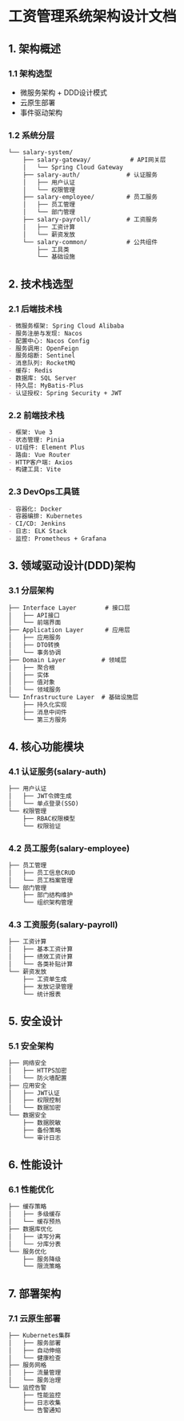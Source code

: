 # 工资管理系统架构设计文档

## 1. 架构概述

### 1.1 架构选型
- 微服务架构 + DDD设计模式
- 云原生部署
- 事件驱动架构

### 1.2 系统分层
```markdown
└── salary-system/
    ├── salary-gateway/           # API网关层
    │   └── Spring Cloud Gateway
    ├── salary-auth/             # 认证服务
    │   ├── 用户认证
    │   └── 权限管理
    ├── salary-employee/         # 员工服务
    │   ├── 员工管理
    │   └── 部门管理
    ├── salary-payroll/          # 工资服务
    │   ├── 工资计算
    │   └── 薪资发放
    └── salary-common/           # 公共组件
        ├── 工具类
        └── 基础设施
```

## 2. 技术栈选型

### 2.1 后端技术栈
```markdown
- 微服务框架: Spring Cloud Alibaba
- 服务注册与发现: Nacos
- 配置中心: Nacos Config
- 服务调用: OpenFeign
- 服务熔断: Sentinel
- 消息队列: RocketMQ
- 缓存: Redis
- 数据库: SQL Server
- 持久层: MyBatis-Plus
- 认证授权: Spring Security + JWT
```

### 2.2 前端技术栈
```markdown
- 框架: Vue 3
- 状态管理: Pinia
- UI组件: Element Plus
- 路由: Vue Router
- HTTP客户端: Axios
- 构建工具: Vite
```

### 2.3 DevOps工具链
```markdown
- 容器化: Docker
- 容器编排: Kubernetes
- CI/CD: Jenkins
- 日志: ELK Stack
- 监控: Prometheus + Grafana
```

## 3. 领域驱动设计(DDD)架构

### 3.1 分层架构
```markdown
├── Interface Layer        # 接口层
│   ├── API接口
│   └── 前端界面
├── Application Layer      # 应用层
│   ├── 应用服务
│   ├── DTO转换
│   └── 事务协调
├── Domain Layer          # 领域层
│   ├── 聚合根
│   ├── 实体
│   ├── 值对象
│   └── 领域服务
└── Infrastructure Layer  # 基础设施层
    ├── 持久化实现
    ├── 消息中间件
    └── 第三方服务
```

## 4. 核心功能模块

### 4.1 认证服务(salary-auth)
```markdown
├── 用户认证
│   ├── JWT令牌生成
│   └── 单点登录(SSO)
└── 权限管理
    ├── RBAC权限模型
    └── 权限验证
```

### 4.2 员工服务(salary-employee)
```markdown
├── 员工管理
│   ├── 员工信息CRUD
│   └── 员工档案管理
└── 部门管理
    ├── 部门结构维护
    └── 组织架构管理
```

### 4.3 工资服务(salary-payroll)
```markdown
├── 工资计算
│   ├── 基本工资计算
│   ├── 绩效工资计算
│   └── 各类补贴计算
└── 薪资发放
    ├── 工资单生成
    ├── 发放记录管理
    └── 统计报表
```

## 5. 安全设计

### 5.1 安全架构
```markdown
├── 网络安全
│   ├── HTTPS加密
│   └── 防火墙配置
├── 应用安全
│   ├── JWT认证
│   ├── 权限控制
│   └── 数据加密
└── 数据安全
    ├── 数据脱敏
    ├── 备份策略
    └── 审计日志
```

## 6. 性能设计

### 6.1 性能优化
```markdown
├── 缓存策略
│   ├── 多级缓存
│   └── 缓存预热
├── 数据库优化
│   ├── 读写分离
│   └── 分库分表
└── 服务优化
    ├── 服务降级
    └── 限流策略
```

## 7. 部署架构

### 7.1 云原生部署
```markdown
├── Kubernetes集群
│   ├── 服务部署
│   ├── 自动伸缩
│   └── 健康检查
├── 服务网格
│   ├── 流量管理
│   └── 服务治理
└── 监控告警
    ├── 性能监控
    ├── 日志收集
    └── 告警通知
```
